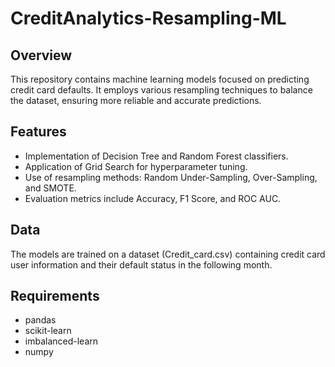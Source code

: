 # CreditAnalytics-Resampling-ML

## Overview
This repository contains machine learning models focused on predicting credit card defaults. It employs various resampling techniques to balance the dataset, ensuring more reliable and accurate predictions.

## Features
* Implementation of Decision Tree and Random Forest classifiers.
* Application of Grid Search for hyperparameter tuning.
* Use of resampling methods: Random Under-Sampling, Over-Sampling, and SMOTE.
* Evaluation metrics include Accuracy, F1 Score, and ROC AUC.
## Data
The models are trained on a dataset (Credit_card.csv) containing credit card user information and their default status in the following month.

## Requirements
* pandas
* scikit-learn
* imbalanced-learn
* numpy
